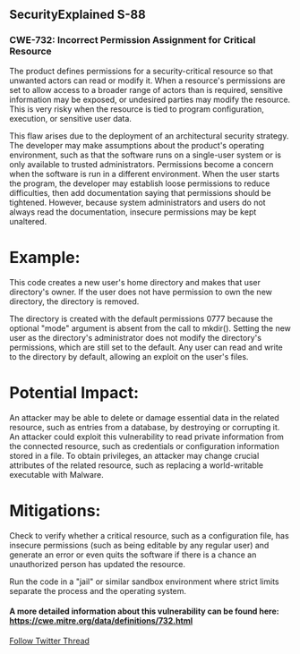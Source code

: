 ## SecurityExplained S-88

### CWE-732: Incorrect Permission Assignment for Critical Resource
 
The product defines permissions for a security-critical resource so that unwanted actors can read or modify it.
When a resource's permissions are set to allow access to a broader range of actors than is required, sensitive information may be exposed, or undesired parties may modify the resource. This is very risky when the resource is tied to program configuration, execution, or sensitive user data.
 
This flaw arises due to the deployment of an architectural security strategy. The developer may make assumptions about the product's operating environment, such as that the software runs on a single-user system or is only available to trusted administrators. Permissions become a concern when the software is run in a different environment.
When the user starts the program, the developer may establish loose permissions to reduce difficulties, then add documentation saying that permissions should be tightened. However, because system administrators and users do not always read the documentation, insecure permissions may be kept unaltered.
 
 
# Example:
This code creates a new user's home directory and makes that user directory's owner. If the user does not have permission to own the new directory, the directory is removed.
 
 
The directory is created with the default permissions 0777 because the optional "mode" argument is absent from the call to mkdir(). Setting the new user as the directory's administrator does not modify the directory's permissions, which are still set to the default. Any user can read and write to the directory by default, allowing an exploit on the user's files.
 
# Potential Impact:
 
An attacker may be able to delete or damage essential data in the related resource, such as entries from a database, by destroying or corrupting it.
An attacker could exploit this vulnerability to read private information from the connected resource, such as credentials or configuration information stored in a file.
To obtain privileges, an attacker may change crucial attributes of the related resource, such as replacing a world-writable executable with Malware.
 
 
# Mitigations:  
Check to verify whether a critical resource, such as a configuration file, has insecure permissions (such as being editable by any regular user) and generate an error or even quits the software if there is a chance an unauthorized person has updated the resource.
 
Run the code in a "jail" or similar sandbox environment where strict limits separate the process and the operating system.  


#### A more detailed information about this vulnerability can be found here: https://cwe.mitre.org/data/definitions/732.html



[Follow Twitter Thread](https://twitter.com/harshbothra_/status/1508761138208514055)
